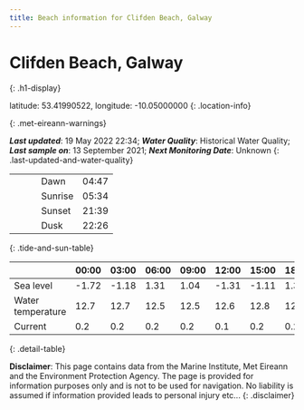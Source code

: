 ```yaml
---
title: Beach information for Clifden Beach, Galway
---
```

# Clifden Beach, Galway 
{: .h1-display}

latitude: 53.41990522, longitude: -10.05000000
{: .location-info}


{: .met-eireann-warnings}

___Last updated___: 19 May 2022 22:34; ___Water Quality___: Historical Water Quality;
___Last sample on___: 13 September 2021; ___Next Monitoring Date___: Unknown
{: .last-updated-and-water-quality}

|   |   |   |   |   |
|---|---|---|---|---|
|   |   |   | Dawn  | 04:47 |
|   |   |   | Sunrise  | 05:34 |
|   |   |   | Sunset  | 21:39 |
|   |   |   | Dusk  | 22:26 |
{: .tide-and-sun-table}

<div></div>

| | 00:00 | 03:00 | 06:00 | 09:00 | 12:00 | 15:00 | 18:00 | 21:00 |
|---|---|---|---|---|---|---|---|---|
| Sea level | -1.72 | -1.18 | 1.31 | 1.04| -1.31 | -1.11 | 1.31 | 1.37 |
| Water temperature | 12.7 | 12.7 | 12.5 | 12.5 | 12.6 | 12.8 | 12.8 | 12.7 |
| Current | 0.2 | 0.2 | 0.2 | 0.2 | 0.1| 0.2 | 0.2 | 0.2 |
{: .detail-table}

__Disclaimer__: This page contains data from the Marine Institute,
Met Eireann and the Environment Protection Agency. The page is provided for
information purposes only and is not to be used for navigation. No liability
is assumed if information provided leads to personal injury etc...
{: .disclaimer}